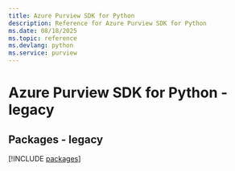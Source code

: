 ```yaml
---
title: Azure Purview SDK for Python
description: Reference for Azure Purview SDK for Python
ms.date: 08/18/2025
ms.topic: reference
ms.devlang: python
ms.service: purview
---
```

# Azure Purview SDK for Python - legacy
## Packages - legacy
[!INCLUDE [packages](purview-index.md)]
